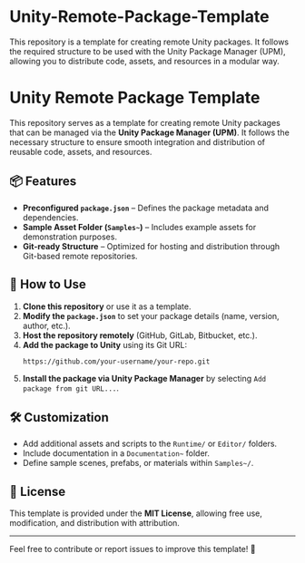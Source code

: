 # Unity-Remote-Package-Template
This repository is a template for creating remote Unity packages. It follows the required structure to be used with the Unity Package Manager (UPM), allowing you to distribute code, assets, and resources in a modular way.

# Unity Remote Package Template

This repository serves as a template for creating remote Unity packages that can be managed via the **Unity Package Manager (UPM)**. It follows the necessary structure to ensure smooth integration and distribution of reusable code, assets, and resources.

## 📦 Features
- **Preconfigured `package.json`** – Defines the package metadata and dependencies.
- **Sample Asset Folder (`Samples~`)** – Includes example assets for demonstration purposes.
- **Git-ready Structure** – Optimized for hosting and distribution through Git-based remote repositories.

## 🚀 How to Use
1. **Clone this repository** or use it as a template.
2. **Modify the `package.json`** to set your package details (name, version, author, etc.).
3. **Host the repository remotely** (GitHub, GitLab, Bitbucket, etc.).
4. **Add the package to Unity** using its Git URL:
   ```plaintext
   https://github.com/your-username/your-repo.git
   ```
5. **Install the package via Unity Package Manager** by selecting `Add package from git URL...`.

## 🛠 Customization
- Add additional assets and scripts to the `Runtime/` or `Editor/` folders.
- Include documentation in a `Documentation~` folder.
- Define sample scenes, prefabs, or materials within `Samples~/`.

## 📜 License
This template is provided under the **MIT License**, allowing free use, modification, and distribution with attribution.

---
Feel free to contribute or report issues to improve this template! 🚀
